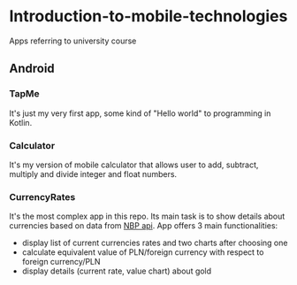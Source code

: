 # Introduction-to-mobile-technologies
Apps referring to university course

## Android

### TapMe
It's just my very first app, some kind of "Hello world" to programming in Kotlin.

### Calculator
It's my version of mobile calculator that allows user to add, subtract, multiply and divide integer and float numbers. 

### CurrencyRates
It's the most complex app in this repo. Its main task is to show details about currencies based on data from [NBP api](http://api.nbp.pl/). App offers 3 main functionalities:
- display list of current currencies rates and two charts after choosing one
- calculate equivalent value of PLN/foreign currency with respect to foreign currency/PLN
- display details (current rate, value chart) about gold
